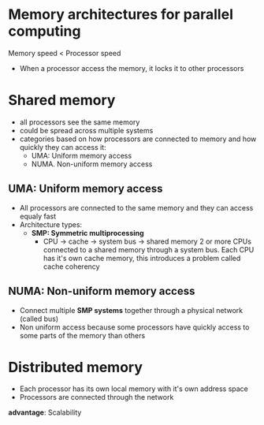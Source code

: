 # Memory architectures for parallel computing
Memory speed < Processor speed
- When a processor access the memory, it locks it to other processors

# Shared memory
- all processors see the same memory
- could be spread across multiple systems
- categories based on how processors are connected
  to memory and how quickly they can access it:
  - UMA: Uniform memory access
  - NUMA. Non-uniform memory access

## UMA: Uniform memory access
- All processors are connected to the same memory and they can access equaly fast
- Architecture types:
  - **SMP: Symmetric multiprocessing**
    - CPU -> cache -> system bus -> shared memory
      2 or more CPUs connected to a shared memory through a system bus.
      Each CPU has it's own cache memory, this introduces a problem called cache coherency

## NUMA: Non-uniform memory access
- Connect multiple **SMP systems** together through a physical network (called bus)
- Non uniform access because some processors have quickly access to some parts of the memory than others


# Distributed memory
- Each processor has its own local memory with it's own address space
- Processors are connected through the network

**advantage**: Scalability